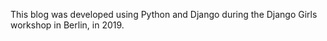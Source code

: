 This blog was developed using Python and Django during the Django Girls workshop in Berlin, in 2019.
